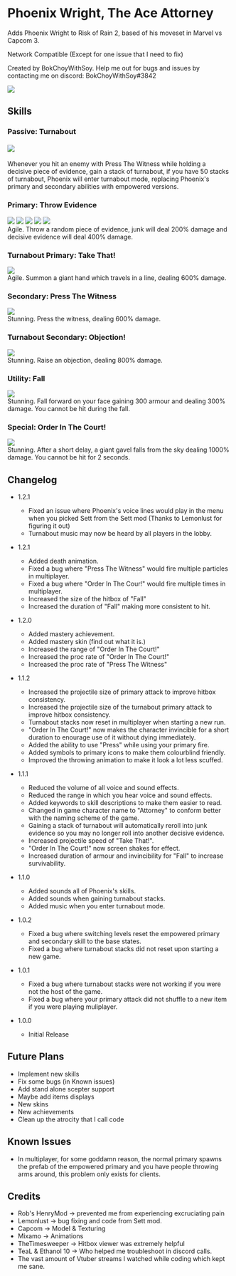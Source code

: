 # Phoenix Wright, The Ace Attorney

Adds Phoenix Wright to Risk of Rain 2, based of his moveset in Marvel vs Capcom 3.

Network Compatible (Except for one issue that I need to fix)

Created by BokChoyWithSoy. Help me out for bugs and issues by contacting me on discord: BokChoyWithSoy#3842

<img src="https://cdn.discordapp.com/attachments/399901440023330816/927506880002129970/Phoenix_Lobby.png">
  
## Skills

### Passive: Turnabout
#### <img src="https://cdn.discordapp.com/attachments/399901440023330816/927507829273817088/texBuffIcon.png">
Whenever you hit an enemy with Press The Witness while holding a decisive piece of evidence, gain a stack of turnabout, if you have 50 stacks of turnabout, Phoenix will enter turnabout mode, replacing Phoenix's primary and secondary abilities with empowered versions.

### Primary: Throw Evidence
<img src="https://cdn.discordapp.com/attachments/399901440023330816/927507210026745956/texServbotIcon.png">
<img src="https://cdn.discordapp.com/attachments/399901440023330816/927507210563645500/texBottleIcon.png">
<img src="https://cdn.discordapp.com/attachments/399901440023330816/927507746725715988/texVaseIcon.png">
<img src="https://cdn.discordapp.com/attachments/399901440023330816/927507211012411392/texKnifeIcon.png">
<img src="https://cdn.discordapp.com/attachments/399901440023330816/927507209640882176/texPhoneIcon.png"><br>
Agile. Throw a random piece of evidence, junk will deal 200% damage and decisive evidence will deal 400% damage.

### Turnabout Primary: Take That!
<img src="https://cdn.discordapp.com/attachments/399901440023330816/927509050730614815/texPrimaryUpgrade.png"><br>
Agile. Summon a giant hand which travels in a line, dealing 600% damage.

### Secondary: Press The Witness
<img src="https://cdn.discordapp.com/attachments/399901440023330816/927509762449498112/texPressIcon.png"><br>
Stunning. Press the witness, dealing 600% damage.

### Turnabout Secondary: Objection!
<img src="https://cdn.discordapp.com/attachments/399901440023330816/927510244827996180/texSecondaryUpgradeIcon.png"><br>
Stunning. Raise an objection, dealing 800% damage.

### Utility: Fall
<img src="https://cdn.discordapp.com/attachments/399901440023330816/927510540060880996/texTripIcon.png"><br>
Stunning. Fall forward on your face gaining 300 armour and dealing 300% damage. You cannot be hit during the fall.

### Special: Order In The Court!
<img src="https://cdn.discordapp.com/attachments/399901440023330816/927511214836314142/texGavelIcon.png"><br>
Stunning. After a short delay, a giant gavel falls from the sky dealing 1000% damage. You cannot be hit for 2 seconds.

## Changelog

- 1.2.1
	- Fixed an issue where Phoenix's voice lines would play in the menu when you picked Sett from the Sett mod (Thanks to Lemonlust for figuring it out)
	- Turnabout music may now be heard by all players in the lobby.

- 1.2.1
	- Added death animation.
	- Fixed a bug where "Press The Witness" would fire multiple particles in multiplayer.
	- Fixed a bug where "Order In The Cour!" would fire multiple times in multiplayer.
	- Increased the size of the hitbox of "Fall"
	- Increased the duration of "Fall" making more consistent to hit.

- 1.2.0
	- Added mastery achievement.
	- Added mastery skin (find out what it is.)
	- Increased the range of "Order In The Court!"
	- Increased the proc rate of "Order In The Court!"
	- Increased the proc rate of "Press The Witness"

- 1.1.2
	- Increased the projectile size of primary attack to improve hitbox consistency.
	- Increased the projectile size of the turnabout primary attack to improve hitbox consistency.
	- Turnabout stacks now reset in multiplayer when starting a new run.
	- "Order In The Court!" now makes the character invincible for a short duration to enourage use of it without dying immediately. 
	- Added the ability to use "Press" while using your primary fire.
	- Added symbols to primary icons to make them colourblind friendly.
	- Improved the throwing animation to make it look a lot less scuffed.

	
- 1.1.1
	- Reduced the volume of all voice and sound effects.
	- Reduced the range in which you hear voice and sound effects.
	- Added keywords to skill descriptions to make them easier to read.
	- Changed in game character name to "Attorney" to conform better with the naming scheme of the game.
	- Gaining a stack of turnabout will automatically reroll into junk evidence so you may no longer roll into another decisive evidence.
	- Increased projectile speed of "Take That!".
	- "Order In The Court!" now screen shakes for effect.
	- Increased duration of armour and invincibility for "Fall" to increase survivability.

- 1.1.0
	- Added sounds all of Phoenix's skills.
	- Added sounds when gaining turnabout stacks.
	- Added music when you enter turnabout mode.

- 1.0.2
	- Fixed a bug where switching levels reset the empowered primary and secondary skill to the base states.
	- Fixed a bug where turnabout stacks did not reset upon starting a new game.

- 1.0.1
	- Fixed a bug where turnabout stacks were not working if you were not the host of the game.
	- Fixed a bug where your primary attack did not shuffle to a new item if you were playing muliplayer.

- 1.0.0
	- Initial Release
 
## Future Plans
- Implement new skills
- Fix some bugs (in Known issues)
- Add stand alone scepter support
- Maybe add items displays
- New skins
- New achievements
- Clean up the atrocity that I call code

## Known Issues
- In multiplayer, for some goddamn reason, the normal primary spawns the prefab of the empowered primary and you have people throwing arms around, this problem only exists for clients.

## Credits
- Rob's HenryMod -> prevented me from experiencing excruciating pain
- Lemonlust -> bug fixing and code from Sett mod.
- Capcom -> Model & Texturing
- Mixamo -> Animations
- TheTimesweeper -> Hitbox viewer was extremely helpful
- TeaL & Ethanol 10 -> Who helped me troubleshoot in discord calls.
- The vast amount of Vtuber streams I watched while coding which kept me sane.

